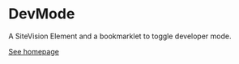 
# DevMode

A SiteVision Element and a bookmarklet to toggle developer mode.

[See homepage](http://henrikekelof.github.io/devmode/)

